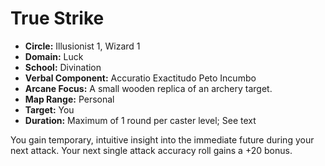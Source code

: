 # True Strike

- **Circle:** Illusionist 1, Wizard 1
- **Domain:** Luck
- **School:** Divination
- **Verbal Component:** Accuratio Exactitudo Peto Incumbo
- **Arcane Focus:** A small wooden replica of an archery target.
- **Map Range:** Personal
- **Target:** You
- **Duration:** Maximum of 1 round per caster level; See text

You gain temporary, intuitive insight into the immediate future during your next attack. Your next single attack accuracy roll gains a +20 bonus.
